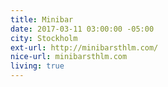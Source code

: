 ```yaml
---
title: Minibar
date: 2017-03-11 03:00:00 -05:00
city: Stockholm
ext-url: http://minibarsthlm.com/
nice-url: minibarsthlm.com
living: true
---
```

